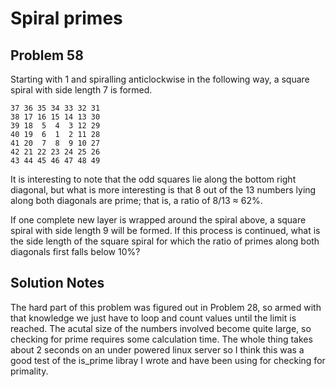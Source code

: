 # Spiral primes
## Problem 58
Starting with 1 and spiralling anticlockwise in the following way, a square 
spiral with side length 7 is formed.

`37 36 35 34 33 32 31`<br/>
`38 17 16 15 14 13 30`<br/>
`39 18  5  4  3 12 29`<br/>
`40 19  6  1  2 11 28`<br/>
`41 20  7  8  9 10 27`<br/>
`42 21 22 23 24 25 26`<br/>
`43 44 45 46 47 48 49`<br/>

It is interesting to note that the odd squares lie along the bottom right 
diagonal, but what is more interesting is that 8 out of the 13 numbers lying 
along both diagonals are prime; that is, a ratio of 8/13 ≈ 62%.

If one complete new layer is wrapped around the spiral above, a square spiral 
with side length 9 will be formed. If this process is continued, what is the 
side length of the square spiral for which the ratio of primes along both 
diagonals first falls below 10%?

## Solution Notes
The hard part of this problem was figured out in Problem 28, so armed with
that knowledge we just have to loop and count values until the limit is reached.
The acutal size of the numbers involved become quite large, so checking for
prime requires some calculation time. The whole thing takes about 2 seconds
on an under powered linux server so I think this was a good test of the 
is_prime libray I wrote and have been using for checking for primality.